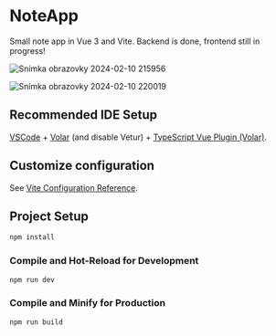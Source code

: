 # NoteApp

Small note app in Vue 3 and Vite. Backend is done, frontend still in progress!

![Snímka obrazovky 2024-02-10 215956](https://github.com/DejvVole/NoteApp/assets/83863861/1a45b4e4-488b-4820-a3bd-b0ef5450cb7b)


![Snímka obrazovky 2024-02-10 220019](https://github.com/DejvVole/NoteApp/assets/83863861/8fae121f-e1d3-4444-9bc7-7c43770dd828)


## Recommended IDE Setup

[VSCode](https://code.visualstudio.com/) + [Volar](https://marketplace.visualstudio.com/items?itemName=Vue.volar) (and disable Vetur) + [TypeScript Vue Plugin (Volar)](https://marketplace.visualstudio.com/items?itemName=Vue.vscode-typescript-vue-plugin).

## Customize configuration

See [Vite Configuration Reference](https://vitejs.dev/config/).

## Project Setup

```sh
npm install
```

### Compile and Hot-Reload for Development

```sh
npm run dev
```

### Compile and Minify for Production

```sh
npm run build
```
